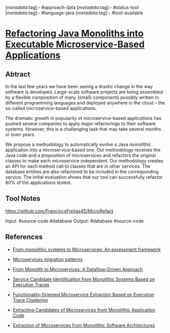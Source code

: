 <!-- deno-fmt-ignore-start -->

[_metadata_:tag]:- #approach-data
[_metadata_:tag]:- #status-tool
[_metadata_:tag]:- #language-java
[_metadata_:tag]:- #tool-available

<!-- deno-fmt-ignore-end -->

# [Refactoring Java Monoliths into Executable Microservice-Based Applications](https://doi.org/10.1145/3475061.3475086)

## Abtract

In the last few years we have been seeing a drastic change in the way software
is developed. Large-scale software projects are being assembled by a flexible
composition of many (small) components possibly written in different programming
languages and deployed anywhere in the cloud – the so-called microservice-based
applications.

The dramatic growth in popularity of microservice-based applications has pushed
several companies to apply major refactorings to their software systems.
However, this is a challenging task that may take several months or even years.

We propose a methodology to automatically evolve a Java monolithic application
into a microservice-based one. Our methodology receives the Java code and a
proposition of microservices and refactors the original classes to make each
microservice independent. Our methodology creates an API for each method call to
classes that are in other services. The database entities are also refactored to
be included in the corresponding service. The initial evaluation shows that our
tool can successfully refactor 80% of the applications tested.

## Tool Notes

https://github.com/FranciscoFreitas45/MicroRefact

Input: #source-code #database
Output: #database #source-code 

## References

- [From monolithic systems to Microservices: An assessment framework](./from-monolithic-systems-to-microservices-an-assessment-framework.md)

- [Microservices migration patterns](./microservices-migration-patterns.md)

- [From Monolith to Microservices: A Dataflow-Driven Approach](./from-monolith-to-microservices-a-dataflow-driven-approach.md)

- [Service Candidate Identification from Monolithic Systems Based on Execution Traces](./service-candidate-identification-from-monolithic-systems-based-on-execution-traces.md)

- [Functionality-Oriented Microservice Extraction Based on Execution Trace Clustering](./functionality-oriented-microservice-extraction-based-on-execution-trace-clustering.md)

- [Extracting Candidates of Microservices from Monolithic Application Code](./extracting-candidates-of-microservices-from-monolithic-application-code.md)

- [Extraction of Microservices from Monolithic Software Architectures](./extraction-of-microservices-from-monolithic-software-architectures.md)

